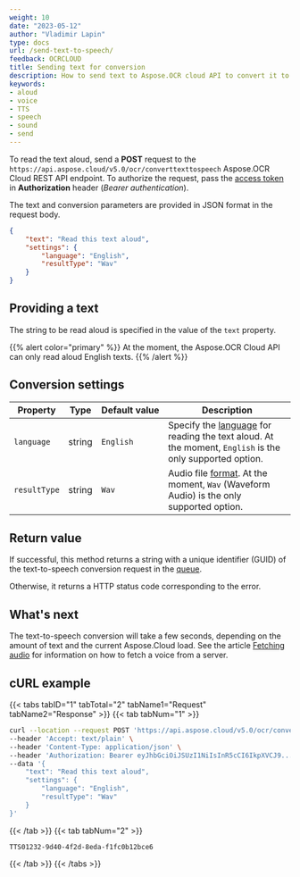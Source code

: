 ```yaml
---
weight: 10
date: "2023-05-12"
author: "Vladimir Lapin"
type: docs
url: /send-text-to-speech/
feedback: OCRCLOUD
title: Sending text for conversion
description: How to send text to Aspose.OCR cloud API to convert it to voice.
keywords:
- aloud
- voice
- TTS
- speech
- sound
- send
---
```


To read the text aloud, send a **POST** request to the `https://api.aspose.cloud/v5.0/ocr/converttexttospeech` Aspose.OCR Cloud REST API endpoint. To authorize the request, pass the [access token](/ocr/authorization/) in **Authorization** header (_Bearer authentication_).

The text and conversion parameters are provided in JSON format in the request body.

```json
{
	"text": "Read this text aloud",
	"settings": {
		"language": "English",
		"resultType": "Wav"
	}
}
```

## Providing a text

The string to be read aloud is specified in the value of the `text` property.

{{% alert color="primary" %}} 
At the moment, the Aspose.OCR Cloud API can only read aloud English texts.
{{% /alert %}}

## Conversion settings

Property | Type | Default&nbsp;value | Description
------- | ---- | ------------- | -----------
`language` | string | `English` | Specify the [language](/ocr/supported-languages/) for reading the text aloud. At the moment, `English` is the only supported option.
`resultType` | string | `Wav` | Audio file [format](/ocr/result-format/). At the moment, `Wav` (Waveform Audio) is the only supported option.

## Return value

If successful, this method returns a string with a unique identifier (GUID) of the text-to-speech conversion request in the [queue](/ocr/recognition-workflow/).

Otherwise, it returns a HTTP status code corresponding to the error.

## What's next

The text-to-speech conversion will take a few seconds, depending on the amount of text and the current Aspose.Cloud load. See the article [Fetching audio](/ocr/fetch-voice/) for information on how to fetch a voice from a server.

## cURL example

{{< tabs tabID="1" tabTotal="2" tabName1="Request" tabName2="Response" >}}
{{< tab tabNum="1" >}}
```bash
curl --location --request POST 'https://api.aspose.cloud/v5.0/ocr/converttexttospeech' \
--header 'Accept: text/plain' \
--header 'Content-Type: application/json' \
--header 'Authorization: Bearer eyJhbGciOiJSUzI1NiIsInR5cCI6IkpXVCJ9...DpisWjfwe5RsfNCQ9Uh7Ig' \
--data '{
	"text": "Read this text aloud",
	"settings": {
		"language": "English",
		"resultType": "Wav"
	}
}'
```
{{< /tab >}}
{{< tab tabNum="2" >}}
```
TTS01232-9d40-4f2d-8eda-f1fc0b12bce6
```
{{< /tab >}}
{{< /tabs >}}
